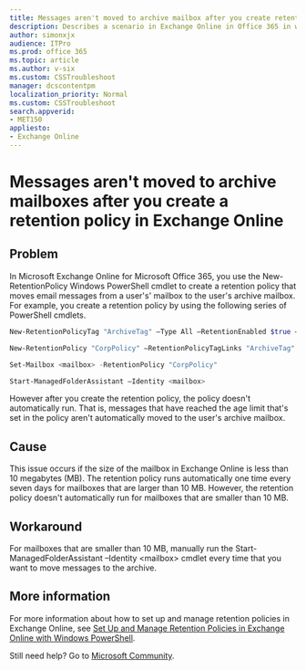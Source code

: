```yaml
---
title: Messages aren't moved to archive mailbox after you create retention policy
description: Describes a scenario in Exchange Online in Office 365 in which a retention policy that you create to move messages to a user's archive mailbox doesn't automatically run. Provides a workaround.
author: simonxjx
audience: ITPro
ms.prod: office 365
ms.topic: article
ms.author: v-six
ms.custom: CSSTroubleshoot
manager: dcscontentpm
localization_priority: Normal
ms.custom: CSSTroubleshoot
search.appverid: 
- MET150
appliesto:
- Exchange Online
---
```


# Messages aren't moved to archive mailboxes after you create a retention policy in Exchange Online

## Problem 

In Microsoft Exchange Online for Microsoft Office 365, you use the New-RetentionPolicy Windows PowerShell cmdlet to create a retention policy that moves email messages from a user's' mailbox to the user's archive mailbox. For example, you create a retention policy by using the following series of PowerShell cmdlets.

```powershell
New-RetentionPolicyTag "ArchiveTag" –Type All –RetentionEnabled $true –AgeLimitForRetention 90 –RetentionAction MoveToArchive 

New-RetentionPolicy "CorpPolicy" –RetentionPolicyTagLinks "ArchiveTag" 

Set-Mailbox <mailbox> -RetentionPolicy "CorpPolicy" 

Start-ManagedFolderAssistant –Identity <mailbox>
```

However after you create the retention policy, the policy doesn't automatically run. That is, messages that have reached the age limit that's set in the policy aren't automatically moved to the user's archive mailbox. 

## Cause 

This issue occurs if the size of the mailbox in Exchange Online is less than 10 megabytes (MB). The retention policy runs automatically one time every seven days for mailboxes that are larger than 10 MB. However, the retention policy doesn't automatically run for mailboxes that are smaller than 10 MB. 

## Workaround 

For mailboxes that are smaller than 10 MB, manually run the Start-ManagedFolderAssistant –Identity \<mailbox> cmdlet every time that you want to move messages to the archive.

## More information 

For more information about how to set up and manage retention policies in Exchange Online, see [Set Up and Manage Retention Policies in Exchange Online with Windows PowerShell](https://technet.microsoft.com/exchangelabshelp/gg271153#defaulttags).

Still need help? Go to [Microsoft Community](https://answers.microsoft.com/).
